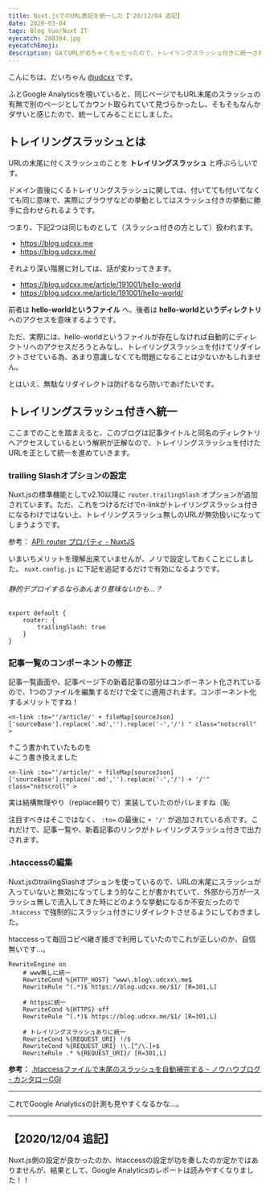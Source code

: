 ```yaml
---
title: Nuxt.jsでのURL表記を統一した【'20/12/04 追記】
date: 2020-03-04
tags: Blog Vue/Nuxt IT
eyecatch: 200304.jpg
eyecatchEmoji:
description: GAでURLがめちゃくちゃだったので、トレイリングスラッシュ付きに統一されるよう、Nuxt.jsの設定を見直しました
---
```


こんにちは、だいちゃん [@udcxx](https://twitter.com/udc_xx) です。

ふとGoogle Analyticsを覗いていると、同じページでもURL末尾のスラッシュの有無で別のページとしてカウント取られていて見づらかったし、そもそもなんかダサいと感じたので、統一してみることにしました。

## トレイリングスラッシュとは

URLの末尾に付くスラッシュのことを **トレイリングスラッシュ** と呼ぶらしいです。

ドメイン直後にくるトレイリングスラッシュに関しては、付いてても付いてなくても同じ意味で、実際にブラウザなどの挙動としてはスラッシュ付きの挙動に勝手に合わせられるようです。

つまり、下記2つは同じものとして（スラッシュ付きの方として）扱われます。

* https://blog.udcxx.me
* https://blog.udcxx.me/

それより深い階層に対しては、話が変わってきます。

* https://blog.udcxx.me/article/191001/hello-world
* https://blog.udcxx.me/article/191001/hello-world/

前者は **hello-worldというファイル** へ、後者は **hello-worldというディレクトリ** へのアクセスを意味するようです。

ただ、実際には、hello-worldというファイルが存在しなければ自動的にディレクトリへのアクセスだろうとみなし、トレイリングスラッシュを付けてリダイレクトさせている為、あまり意識しなくても問題になることは少ないかもしれません。

とはいえ、無駄なリダイレクトは防げるなら防いであげたいです。

## トレイリングスラッシュ付きへ統一

ここまでのことを踏まえると、このブログは記事タイトルと同名のディレクトリへアクセスしているという解釈が正解なので、トレイリングスラッシュを付けたURLを正として統一を進めていきます。

### trailing Slashオプションの設定

Nuxt.jsの標準機能としてv2.10以降に `router.trailingSlash` オプションが追加されています。ただ、これをつけるだけでn-linkがトレイリングスラッシュ付きになるわけではない上、トレイリングスラッシュ無しのURLが無効扱いになってしまうようです。

参考： [API: router プロパティ - NuxtJS](https://ja.nuxtjs.org/api/configuration-router/#trailingslash)

いまいちメリットを理解出来ていませんが、ノリで設定しておくことにしました。 `nuxt.config.js` に下記を追記するだけで有効になるようです。

###### 静的デプロイするならあんまり意味ないかも...？

```
export default {
	router: {
		trailingSlash: true
	}
}
```

### 記事一覧のコンポーネントの修正

記事一覧画面や、記事ページ下の新着記事の部分はコンポーネント化されているので、1つのファイルを編集するだけで全てに適用されます。コンポーネント化するメリットですね！

```
<n-link :to="'/article/' + fileMap[sourceJson]['sourceBase'].replace('.md','').replace('-','/') " class="notscroll" >
```

↑こう書かれていたものを    
↓こう書き換えました

```
<n-link :to="'/article/' + fileMap[sourceJson]['sourceBase'].replace('.md','').replace('-','/') + '/'" class="notscroll" >
```


実は結構無理やり（replace頼りで）実装していたのがバレますね（恥

注目すべきはそこではなく、 `:to=` の最後に `+ '/'` が追加されている点です。これだけで、記事一覧や、新着記事のリンクがトレイリングスラッシュ付きで出力されます。

### .htaccessの編集

Nuxt.jsのtrailingSlashオプションを使っているので、URLの末尾にスラッシュが入っていないと無効になってしまう的なことが書かれていて、外部から万が一スラッシュ無しで流入してきた時にどのような挙動になるか不安だったので `.htaccess` で強制的にスラッシュ付きにリダイレクトさせるようにしておきました。

htaccessって毎回コピペ継ぎ接ぎで利用していたのでこれが正しいのか、自信無いです...。

```
RewriteEngine on
	# www無しに統一
    RewriteCond %{HTTP_HOST} ^www\.blog\.udcxx\.me$
    RewriteRule ^(.*)$ https://blog.udcxx.me/$1/ [R=301,L]

	# httpsに統一
    RewriteCond %{HTTPS} off
    RewriteRule ^(.*)$ https://blog.udcxx.me/$1/ [R=301,L]

	# トレイリングスラッシュありに統一
    RewriteCond %{REQUEST_URI} !/$
    RewriteCond %{REQUEST_URI} !\.[^/\.]+$
    RewriteRule .* %{REQUEST_URI}/ [R=301,L]
```

**参考：** [.htaccessファイルで末尾のスラッシュを自動補完する - ノウハウブログ - カンタローCGI](https://kantaro-cgi.com/blog/web-server/htaccess_tail_slash.html)

-----

これでGoogle Analyticsの計測も見やすくなるかな...。

-----

## 【2020/12/04 追記】

Nuxt.js側の設定が良かったのか、htaccessの設定が功を奏したのか定かではありませんが、結果として、Google Analyticsのレポートは読みやすくなりました！！
